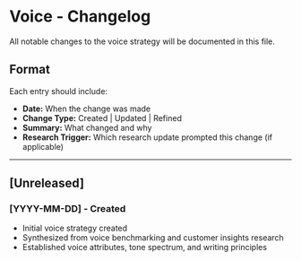 # Voice - Changelog

All notable changes to the voice strategy will be documented in this file.

## Format

Each entry should include:
- **Date:** When the change was made
- **Change Type:** Created | Updated | Refined
- **Summary:** What changed and why
- **Research Trigger:** Which research update prompted this change (if applicable)

---

## [Unreleased]

### [YYYY-MM-DD] - Created
- Initial voice strategy created
- Synthesized from voice benchmarking and customer insights research
- Established voice attributes, tone spectrum, and writing principles
